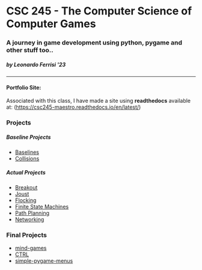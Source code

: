 # CSC 245 - The Computer Science of Computer Games
### A journey in game development using python, pygame and other stuff too..
##### **by** *Leonardo Ferrisi* '23

---------------------------

#### Portfolio Site:

Associated with this class, I have made a site using **readthedocs**
available at: (https://csc245-maestro.readthedocs.io/en/latest/)

### Projects

##### Baseline Projects

- [Baselines](portfolio\projects\project-1-baselines)
- [Collisions](portfolio\projects\project-3-collisions)

##### Actual Projects

- [Breakout](portfolio\projects\project-2-breakout)
- [Joust](portfolio\projects\project-4-joust)
- [Flocking](portfolio\projects\project-5-flocking)
- [Finite State Machines](portfolio\projects\project-6-fsm)
- [Path Planning](portfolio\projects\project-7-astar)
- [Networking](portfolio\projects\project-8-networking)

### Final Projects

- [mind-games](portfolio\projects\mind-games)
- [CTRL](portfolio\projects\ctrl)
- [simple-pygame-menus](portfolio\projects\simple-pygame-menus)